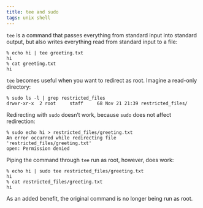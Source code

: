 ```yaml
---
title: tee and sudo
tags: unix shell
---
```


`tee` is a command that passes everything from standard input into standard output, but also writes everything read from standard input to a file:

```
% echo hi | tee greeting.txt
hi
% cat greeting.txt
hi
```

`tee` becomes useful when you want to redirect as root. Imagine a read-only directory:

```
% sudo ls -l | grep restricted_files
drwxr-xr-x  2 root     staff     68 Nov 21 21:39 restricted_files/
```

Redirecting with `sudo` doesn’t work, because `sudo` does not affect redirection:

```
% sudo echo hi > restricted_files/greeting.txt
An error occurred while redirecting file 'restricted_files/greeting.txt'
open: Permission denied
```

Piping the command through `tee` run as root, however, does work:

```
% echo hi | sudo tee restricted_files/greeting.txt
hi
% cat restricted_files/greeting.txt
hi
```

As an added benefit, the original command is no longer being run as root.
